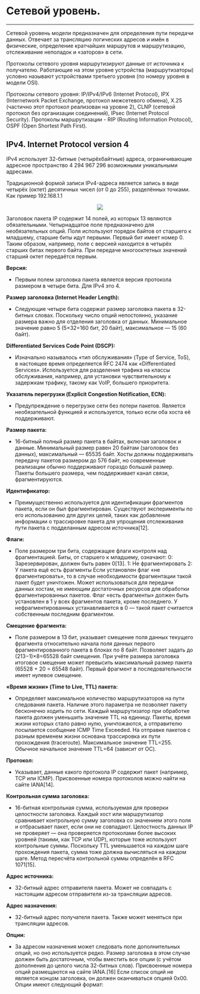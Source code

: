 # Сетевой уровень.
_ _ _
Сетевой уровень модели предназначен для определения пути передачи данных. Отвечает за трансляцию логических адресов и имён в физические, определение кратчайших маршрутов и маршрутизацию, отслеживание неполадок и «заторов» в сети.

Протоколы сетевого уровня маршрутизируют данные от источника к получателю. Работающие на этом уровне устройства (маршрутизаторы) условно называют устройствами третьего уровня (по номеру уровня в модели OSI).

Протоколы сетевого уровня: IP/IPv4/IPv6 (Internet Protocol), IPX (Internetwork Packet Exchange, протокол межсетевого обмена), X.25 (частично этот протокол реализован на уровне 2), CLNP (сетевой протокол без организации соединений), IPsec (Internet Protocol Security). Протоколы маршрутизации - RIP (Routing Information Protocol), OSPF (Open Shortest Path First).
## IPv4. Internet Protocol version 4
IPv4 использует 32-битные (четырёхбайтные) адреса, ограничивающие адресное пространство 4 294 967 296 возможными уникальными адресами.

Традиционной формой записи IPv4-адреса является запись в виде четырёх (октет) десятичных чисел (от 0 до 255), разделённых точками. Как пример 192.168.1.1

<p align="center">
<image src="https://github.com/LLlMEJIb87/OTUS-learning/blob/master/5.%20Network%20layer.%20IP/ipv4.PNG">
</p>

Заголовок пакета IP содержит 14 полей, из которых 13 являются обязательными. Четырнадцатое поле предназначено для необязательных опций. Поля используют порядок байтов от старшего к младшему, старшие биты идут первыми. Первый бит имеет номер 0. Таким образом, например, поле с версией находится в четырёх старших битах первого байта. При передаче многооктетных значений старший октет передаётся первым.

**Версия:**
- Первым полем заголовка пакета является версия протокола размером в четыре бита. Для IPv4 это 4.

**Размер заголовка (Internet Header Length):**
- Следующие четыре бита содержат размер заголовка пакета в 32-битных словах. Поскольку число опций непостоянно, указание размера важно для отделения заголовка от данных. Минимальное значение равно 5 (5×32=160 бит, 20 байт), максимальное — 15 (60 байт).

**Differentiated Services Code Point (DSCP):**
- Изначально называлось «тип обслуживания» (Type of Service, ToS), в настоящее время определяется RFC 2474 как «Differentiated Services». Используется для разделения трафика на классы обслуживания, например, для установки чувствительному к задержкам трафику, такому как VoIP, большего приоритета.

**Указатель перегрузки (Explicit Congestion Notification, ECN):**
- Предупреждение о перегрузке сети без потери пакетов. Является необязательной функцией и используется, только если оба хоста её поддерживают.

**Размер пакета:**
- 16-битный полный размер пакета в байтах, включая заголовок и данные. Минимальный размер равен 20 байтам (заголовок без данных), максимальный — 65535 байт. Хосты должны поддерживать передачу пакетов размером до 576 байт, но современные реализации обычно поддерживают гораздо больший размер. Пакеты большего размера, чем поддерживает канал связи, фрагментируются.

**Идентификатор:**
- Преимущественно используется для идентификации фрагментов пакета, если он был фрагментирован. Существуют эксперименты по его использованию для других целей, таких как добавление информации о трассировке пакета для упрощения отслеживания пути пакета с подделанным адресом источника[12].

**Флаги:**
- Поле размером три бита, содержащее флаги контроля над фрагментацией. Биты, от старшего к младшему, означают:
0: Зарезервирован, должен быть равен 0[13].
1: Не фрагментировать
2: У пакета ещё есть фрагменты
Если установлен флаг «не фрагментировать», то в случае необходимости фрагментации такой пакет будет уничтожен. Может использоваться для передачи данных хостам, не имеющим достаточных ресурсов для обработки фрагментированных пакетов.
Флаг «есть фрагменты» должен быть установлен в 1 у всех фрагментов пакета, кроме последнего. У нефрагментированных устанавливается в 0 — такой пакет считается собственным последним фрагментом.

**Смещение фрагмента:**
- Поле размером в 13 бит, указывает смещение поля данных текущего фрагмента относительно начала поля данных первого фрагментированного пакета в блоках по 8 байт. Позволяет задать до (213−1)×8=65528 байт смещения. При учёте размера заголовка итоговое смещение может превысить максимальный размер пакета (65528 + 20 = 65548 байт). Первый фрагмент в последовательности имеет нулевое смещение.

**«Время жизни» (Time to Live, TTL) пакета:**
- Определяет максимальное количество маршрутизаторов на пути следования пакета. Наличие этого параметра не позволяет пакету бесконечно ходить по сети. Каждый маршрутизатор при обработке пакета должен уменьшить значение TTL на единицу. Пакеты, время жизни которых стало равно нулю, уничтожаются, а отправителю посылается сообщение ICMP Time Exceeded. На отправке пакетов с разным временем жизни основана трассировка их пути прохождения (traceroute). Максимальное значение TTL=255. Обычное начальное значение TTL=64 (зависит от ОС).

**Протокол:**
- Указывает, данные какого протокола IP содержит пакет (например, TCP или ICMP). Присвоенные номера протоколов можно найти на сайте IANA[14].

**Контрольная сумма заголовка:**
- 16-битная контрольная сумма, используемая для проверки целостности заголовка. Каждый хост или маршрутизатор сравнивает контрольную сумму заголовка со значением этого поля и отбрасывает пакет, если они не совпадают. Целостность данных IP не проверяет — она проверяется протоколами более высоких уровней (такими, как TCP или UDP), которые тоже используют контрольные суммы.
Поскольку TTL уменьшается на каждом шаге прохождения пакета, сумма тоже должна вычисляться на каждом шаге. Метод пересчёта контрольной суммы определён в RFC 1071[15].

**Адрес источника:**
- 32-битный адрес отправителя пакета. Может не совпадать с настоящим адресом отправителя из-за трансляции адресов.

**Адрес назначения:**
- 32-битный адрес получателя пакета. Также может меняться при трансляции адресов.

**Опции:**
- За адресом назначения может следовать поле дополнительных опций, но оно используется редко. Размер заголовка в этом случае должен быть достаточным, чтобы вместить все опции (с учётом дополнения до целого числа 32-битных слов). Присвоенные номера опций размещаются на сайте IANA.[16]
Если список опций не является концом заголовка, он должен оканчиваться опцией 0x00. Опции имеют следующий формат:
